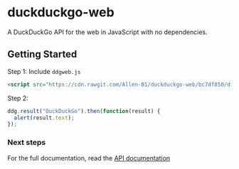 # duckduckgo-web
A DuckDuckGo API for the web in JavaScript with no dependencies.

## Getting Started
Step 1: Include `ddgweb.js`
```html
<script src="https://cdn.rawgit.com/Allen-B1/duckduckgo-web/bc7df850/dist/ddgweb.min.js"></script>
```

Step 2:
```js
ddg.result("DuckDuckGo").then(function(result) {
  alert(result.text);
});
```
### Next steps
For the full documentation, read the [API documentation](docs/API.md)
